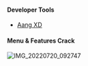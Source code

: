 #### Developer Tools
- [Aang XD]()

#### Menu & Features Crack
![IMG_20220720_092747](https://user-images.githubusercontent.com/92802033/179883336-855a1ff4-0561-42ad-b1c1-667b34406e0f.jpg)
